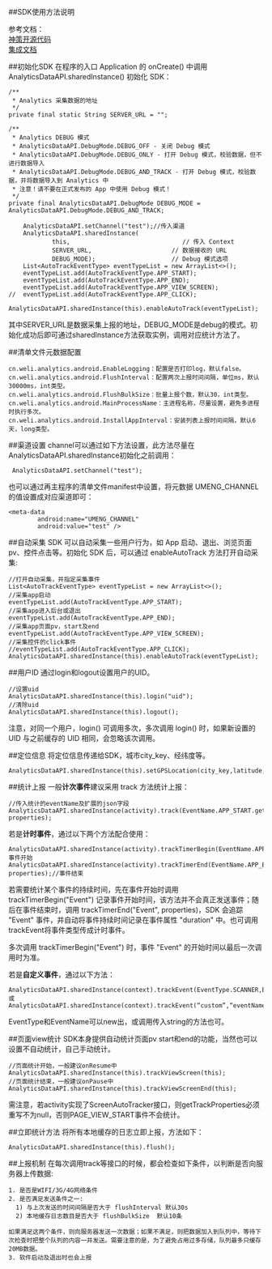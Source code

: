 ##SDK使用方法说明

参考文档：     
[神策开源代码](https://github.com/sensorsdata/sa-sdk-android)    
[集成文档](README.md "集成文档")

##初始化SDK
在程序的入口 Application 的 onCreate() 中调用 AnalyticsDataAPI.sharedInstance() 初始化 SDK：
    

    /**
     * Analytics 采集数据的地址
     */
    private final static String SERVER_URL = "";

    /**
     * Analytics DEBUG 模式
     * AnalyticsDataAPI.DebugMode.DEBUG_OFF - 关闭 Debug 模式
     * AnalyticsDataAPI.DebugMode.DEBUG_ONLY - 打开 Debug 模式，校验数据，但不进行数据导入
     * AnalyticsDataAPI.DebugMode.DEBUG_AND_TRACK - 打开 Debug 模式，校验数据，并将数据导入到 Analytics 中
     * 注意！请不要在正式发布的 App 中使用 Debug 模式！
     */
    private final AnalyticsDataAPI.DebugMode DEBUG_MODE = AnalyticsDataAPI.DebugMode.DEBUG_AND_TRACK;
    
        AnalyticsDataAPI.setChannel("test");//传入渠道
        AnalyticsDataAPI.sharedInstance(
                this,                               // 传入 Context
                SERVER_URL,                      // 数据接收的 URL
                DEBUG_MODE);                     // Debug 模式选项
        List<AutoTrackEventType> eventTypeList = new ArrayList<>();
        eventTypeList.add(AutoTrackEventType.APP_START);
        eventTypeList.add(AutoTrackEventType.APP_END);
        eventTypeList.add(AutoTrackEventType.APP_VIEW_SCREEN);
    //  eventTypeList.add(AutoTrackEventType.APP_CLICK);
        AnalyticsDataAPI.sharedInstance(this).enableAutoTrack(eventTypeList);
        
其中SERVER_URL是数据采集上报的地址，DEBUG_MODE是debug的模式。初始化成功后即可通过sharedInstance方法获取实例，调用对应统计方法了。

##清单文件元数据配置

    cn.weli.analytics.android.EnableLogging：配置是否打印log，默认false。
    cn.weli.analytics.android.FlushInterval：配置两次上报时间间隔，单位ms，默认30000ms，int类型。
    cn.weli.analytics.android.FlushBulkSize：批量上报个数，默认30，int类型。
    cn.weli.analytics.android.MainProcessName：主进程名称，尽量设置，避免多进程时执行多次。
    cn.weli.analytics.android.InstallAppInterval：安装列表上报时间间隔，默认6天，long类型。


##渠道设置
channel可以通过如下方法设置，此方法尽量在AnalyticsDataAPI.sharedInstance初始化之前调用：


     AnalyticsDataAPI.setChannel("test");
也可以通过再主程序的清单文件manifest中设置，将元数据 UMENG_CHANNEL 的值设置成对应渠道即可：

    <meta-data
            android:name="UMENG_CHANNEL"
            android:value="test" />
##自动采集
SDK 可以自动采集一些用户行为，如 App 启动、退出、浏览页面pv、控件点击等。初始化 SDK 后，可以通过 enableAutoTrack 方法打开自动采集:
    

    //打开自动采集，并指定采集事件
    List<AutoTrackEventType> eventTypeList = new ArrayList<>();
    //采集app启动
    eventTypeList.add(AutoTrackEventType.APP_START);
    //采集app进入后台或退出
    eventTypeList.add(AutoTrackEventType.APP_END);
    //采集app页面pv，start及end
    eventTypeList.add(AutoTrackEventType.APP_VIEW_SCREEN);
    //采集控件的click事件
    //eventTypeList.add(AutoTrackEventType.APP_CLICK);
    AnalyticsDataAPI.sharedInstance(this).enableAutoTrack(eventTypeList);
    
##用户ID
通过login和logout设置用户的UID。

    //设置uid
    AnalyticsDataAPI.sharedInstance(this).login("uid");
    //清除uid
    AnalyticsDataAPI.sharedInstance(this).logout();
注意，对同一个用户，login() 可调用多次，多次调用 login() 时，如果新设置的 UID 与之前缓存的 UID 相同，会忽略该次调用。

##定位信息
将定位信息传递给SDK，城市city_key、经纬度等。

    AnalyticsDataAPI.sharedInstance(this).setGPSLocation(city_key,latitude,longitude);
    
##统计上报
一般**计次事件**建议采用 track 方法统计上报：

    //传入统计的eventName及扩展的json字段
    AnalyticsDataAPI.sharedInstance(activity).track(EventName.APP_START.getEventName(), properties);
    
若是**计时事件**，通过以下两个方法配合使用：
    

    AnalyticsDataAPI.sharedInstance(activity).trackTimerBegin(EventName.APP_END.getEventName());//事件开始
    AnalyticsDataAPI.sharedInstance(activity).trackTimerEnd(EventName.APP_END.getEventName(), properties);//事件结束
    
若需要统计某个事件的持续时间，先在事件开始时调用 trackTimerBegin("Event") 记录事件开始时间，该方法并不会真正发送事件；随后在事件结束时，调用 trackTimerEnd("Event", properties)，SDK 会追踪 "Event" 事件，并自动将事件持续时间记录在事件属性 "duration" 中。也可调用trackEvent将事件类型传成计时事件。

多次调用 trackTimerBegin("Event") 时，事件 "Event" 的开始时间以最后一次调用时为准。

若是**自定义事件**，通过以下方法：  

    AnalyticsDataAPI.sharedInstance(context).trackEvent(EventType.SCANNER,EventName.APP_INSTALL_SCAN.getEventName(),properties);
    或
    AnalyticsDataAPI.sharedInstance(context).trackEvent(“custom”,“eventName”,properties);
EventType和EventName可以new出，或调用传入string的方法也可。

##页面view统计
SDK本身提供自动统计页面pv start和end的功能，当然也可以设置不自动统计，自己手动统计。

    //页面统计开始，一般建议onResume中
    AnalyticsDataAPI.sharedInstance(this).trackViewScreen(this);
    //页面统计结束，一般建议onPause中
    AnalyticsDataAPI.sharedInstance(this).trackViewScreenEnd(this);
    
需注意，若activity实现了ScreenAutoTracker接口，则getTrackProperties必须重写不为null，否则PAGE_VIEW_START事件不会统计。

##立即统计方法
将所有本地缓存的日志立即上报，方法如下：  

    AnalyticsDataAPI.sharedInstance(this).flush();
    
##上报机制
在每次调用track等接口的时候，都会检查如下条件，以判断是否向服务器上传数据:
   
    1. 是否是WIFI/3G/4G网络条件
    2. 是否满足发送条件之一:
      1) 与上次发送的时间间隔是否大于 flushInterval 默认30s
      2) 本地缓存日志数目是否大于 flushBulkSize  默认10条
     
    如果满足这两个条件，则向服务器发送一次数据；如果不满足，则把数据加入到队列中，等待下次检查时把整个队列的内容一并发送。需要注意的是，为了避免占用过多存储，队列最多只缓存20MB数据。
    3. 软件启动及退出时也会上报
